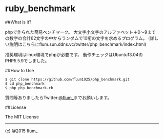 ﻿ruby_benchmark
===========

##What is it?

phpで作られた簡易ベンチマーク。
大文字小文字のアルファベット＋0～9までの数字の合計62文字の中からランダムで10桁の文字を求めるプログラム。
(詳しい説明はこちらにflum.sun.ddns.vc/twitter/php_benchmark/index.html)

推奨環境はlinux環境でphpが必要です。
動作チェックはUbuntu13.04のPHP5.5.9でしました。


##How to Use

```
$ git clone https://github.com/flum1025/php_benchmark.git
$ cd php_benchmark
$ php php_benchmark.rb

```


質問等ありましたらTwitter:[@flum_](https://twitter.com/flum_)までお願いします。

##License

The MIT License

-------
(c) @2015 flum_